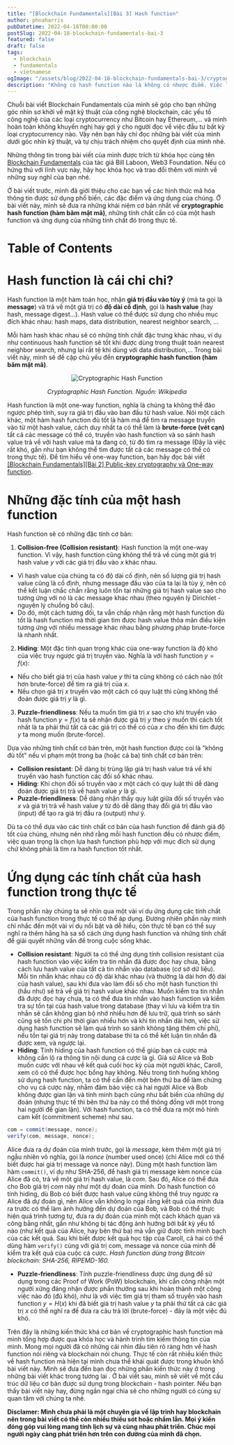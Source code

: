 ```yaml
---
title: "[Blockchain Fundamentals][Bài 3] Hash function"
author: phnaharris
pubDatetime: 2022-04-18T00:00:00
postSlug: 2022-04-18-blockchain-fundamentals-bai-3
featured: false
draft: false
tags:
  - blockchain
  - fundamentals
  - vietnamese
ogImage: "/assets/blog/2022-04-18-blockchain-fundamentals-bai-3/cryptographic_hash_function.png"
description: "Không có hash function nào là không có nhược điểm. Việc lựa chọn hash function phụ thuộc vào độ phù hợp của hash function đó với mục đích công việc cần sử dụng."
---
```


Chuỗi bài viết Blockchain Fundamentals của mình sẽ góp cho bạn những góc nhìn sơ
khởi về mặt kỹ thuật của công nghệ blockchain, các yếu tố công nghệ của các loại
cryptocurrency như Bitcoin hay Ethereum,... và mình hoàn toàn không khuyến nghị
hay gợi ý cho người đọc về việc đầu tư bất kỳ loại cryptocurrency nào. Vậy nên
bạn hãy chỉ đọc những bài viết của mình dưới góc nhìn kỹ thuật, và tự chịu trách
nhiệm cho quyết định của mình nhé.

Những thông tin trong bài viết của mình được trích từ khóa học cùng tên
[Blockchain Fundamentals](https://www.youtube.com/playlist?list=PLxVihxZC42nF_MCN9PTvZMIifRjx9cZ2J)
của tác giả Bill Laboon, Web3 Foundation. Nếu có hứng thú với lĩnh vực này, hãy
học khóa học và trao đổi thêm với mình về những suy nghĩ của bạn nhé.

Ở bài viết trước, mình đã giới thiệu cho các bạn về các hình thức mã hóa thông
tin được sử dụng phổ biến, các đặc điểm và ứng dụng của chúng. Ở bài viết này,
mình sẽ đưa ra những khái niệm cơ bản nhất về **cryptographic hash function (hàm
băm mật mã)**, những tính chất cần có của một hash function và ứng dụng của
những tính chất đó trong thực tế.

# Table of Contents

# Hash function là cái chi chi?

Hash function là một hàm toán học, nhận **giá trị đầu vào tùy ý** (mà ta gọi là
**message**) và trả về một giá trị có **độ dài cố định**, gọi là **hash value**
(hay hash, message digest...). Hash value có thể được sử dụng cho nhiều mục đích
khác nhau: hash maps, data distribution, nearest neighbor search, …

Mỗi hàm hash khác nhau sẽ có những tính chất đặc trưng khác nhau, ví dụ như
continuous hash function sẽ tốt khi được dùng trong thuật toán nearest neighbor
search, nhưng lại rất tệ khi dùng với data distribution,... Trong bài viết này,
mình sẽ đề cập chủ yếu đến **cryptographic hash function (hàm băm mật mã)**.

<div align="center">
    <img src="/assets/blog/2022-04-18-blockchain-fundamentals-bai-3/cryptographic_hash_function.png" alt="Cryptographic Hash Function"/>
    <p><i>Cryptographic Hash Function. Nguồn: Wikipedia</i></p>
</div>

Hash function là một one-way function, nghĩa là chúng ta không thể đảo ngược
phép tính, suy ra giá trị đầu vào ban đầu từ hash value. Nói một cách khác, một
hàm hash function đủ tốt là hàm mà để tìm ra message truyền vào từ một hash
value, cách duy nhất ta có thể làm là **brute-force (vét cạn)** tất cả các
message có thể có, truyền vào hash function và so sánh hash value trả về với
hash value mà ta đang có, từ đó tìm ra message (Đây là việc rất khó, gần như bạn
không thể tìm được tất cả các message có thể có trong thực tế). Để tìm hiểu về
one-way function, bạn hãy đọc bài viết
[[Blockchain Fundamentals][Bài 2] Public-key cryptography và One-way function](2022-02-07-blockchain-fundamentals-bai-2).

# Những đặc tính của một hash function

Hash function sẽ có những đặc tính cơ bản:

1. **Collision-free (Collision resistant)**: Hash function là một one-way
   function. Vì vậy, hash function cũng không thể trả về cùng một giá trị hash
   value $y$ với các giá trị đầu vào $x$ khác nhau.

- Vì hash value của chúng ta có độ dài cố định, nên số lượng giá trị hash value
  cũng là cố định, nhưng message đầu vào của ta lại là tùy ý, nên có thể kết
  luận chắc chắn rằng luôn tồn tại những giá trị hash value sao cho tương ứng
  với nó là các message khác nhau (theo nguyên lý Dirichlet - nguyên lý chuồng
  bồ câu).
- Do đó, một cách tương đối, ta vẫn chấp nhận rằng một hash function đủ tốt là
  hash function mà thời gian tìm được hash value thỏa mãn điều kiện tương ứng
  với nhiều message khác nhau bằng phương pháp brute-force là nhanh nhất.

2. **Hiding**: Một đặc tính quan trọng khác của one-way function là độ khó của
   việc truy ngược giá trị truyền vào. Nghĩa là với hash function $y=f(x):$

- Nếu cho biết giá trị của hash value $y$ thì ta cũng không có cách nào (tốt hơn
  brute-force) để tìm ra giá trị của $x$.
- Nếu chọn giá trị $x$ truyền vào một cách có quy luật thì cũng không thể đoán
  được giá trị $y$ là gì.

3. **Puzzle-friendliness**: Nếu ta muốn tìm giá trị $x$ sao cho khi truyền vào
   hash function $y=f(x)$ ta sẽ nhận được giá trị $y$ theo ý muốn thì cách tốt
   nhất là ta phải thử tất cả các giá trị có thể có của $x$ cho đến khi tìm được
   $y$ ta mong muốn (brute-force).

Dựa vào những tính chất cơ bản trên, một hash function được coi là "không đủ
tốt" nếu vi phạm một trong ba (hoặc cả ba) tính chất cơ bản trên:

- **Collision resistant**: Dễ dàng bị trùng lặp giá trị hash value trả về khi
  truyền vào hash function các đối số khác nhau.
- **Hiding**: Khi chọn đối số truyền vào $x$ một cách có quy luật thì dễ dàng
  đoán được giá trị trả về hash value $y$ là gì.
- **Puzzle-friendliness**: Dễ dàng nhận thấy quy luật giữa đối số truyền vào $x$
  và giá trị trả về hash value $y$ từ đó dễ dàng thay đổi giá trị đầu vào
  (input) để tạo ra giá trị đầu ra (output) như ý.

Dù ta có thể dựa vào các tính chất cơ bản của hash function để đánh giá độ tốt
của chúng, nhưng nên nhớ rằng mỗi hash function đều có nhược điểm, việc quan
trọng là chọn lựa hash function phù hợp với mục đích sử dụng chứ không phải là
tìm ra hash function tốt nhất.

# Ứng dụng các tính chất của hash function trong thực tế

Trong phần này chúng ta sẽ nhìn qua một vài ví dụ ứng dụng các tính chất của
hash function trong thực tế có thể áp dụng. Đương nhiên phần này mình chỉ nhắc
đến một vài ví dụ nổi bật và dễ hiểu, còn thực tế bạn có thể suy nghĩ ra thêm
hằng hà sa số cách ứng dụng hash function và những tính chất để giải quyết những
vấn đề trong cuộc sống khác.

- **Collision resistant**: Người ta có thể ứng dụng tính collision resistant của
  hash function vào việc kiểm tra tin nhắn đã được đọc hay chưa, bằng cách lưu
  hash value của tất cả tin nhắn vào database (cơ sở dữ liệu). Mỗi tin nhắn khác
  nhau có độ dài khác nhau (và thường là dài hơn độ dài của hash value), sau khi
  đưa vào làm đối số cho một hash function thì (hầu như) sẽ trả về giá trị hash
  value khác nhau. Muốn kiểm tra tin nhắn đã được đọc hay chưa, ta có thể đưa
  tin nhắn vào hash function và kiểm tra sự tồn tại của hash value trong
  database (thay vì lưu và kiểm tra tin nhắn sẽ cần không gian bộ nhớ nhiều hơn
  để lưu trữ, quá trình so sánh cũng sẽ tốn chi phí thời gian nhiều hơn và khi
  tin nhắn dài hơn, việc sử dụng hash function sẽ làm quá trình so sánh không
  tăng thêm chi phí), nếu tồn tại giá trị này trong database thì ta có thể kết
  luận tin nhắn đã được xem, và ngược lại.
- **Hiding**: Tính hiding của hash function có thể giúp bạn cá cược mà không cần
  lộ ra thông tin nội dung cá cược là gì. Giả sử Alice và Bob muốn cược với nhau
  về kết quả cuối học kỳ của một người khác, Caroll, xem cô có thể được học bổng
  hay không. Nếu trong tình huống không sử dụng hash function, ta có thể cần đến
  một bên thứ ba để làm chứng cho vụ cá cược này, nhằm đảm bảo việc cả hai người
  Alice và Bob không được gian lận và tính minh bạch cũng như bất biến của những
  dự đoán (nhưng thực tế thì bên thứ ba này có thể thông đồng với một trong hai
  người để gian lận). Với hash function, ta có thể đưa ra một mô hình cam kết
  (commitment scheme) như sau.

```c#
com = commit(message, nonce);
verify(com, message, nonce);
```

Alice đưa ra dự đoán của mình trước, gọi là _message_, kèm thêm một giá trị ngẫu
nhiên vô nghĩa, gọi là _nonce_ (number used once) (chỉ Alice mới có thể biết
được hai giá trị message và nonce này). Dùng một hash function làm hàm
<code>commit()</code>, ví dụ như SHA-256, để hash giá trị message kèm nonce của
Alice đã có, trả về một giá trị hash value, là _com_. Sau đó, Alice có thể đưa
cho Bob giá trị _com_ này như một dự đoán của mình. Do hash function có tính
hiding, dù Bob có biết được hash value cũng không thể truy ngược ra Alice đã dự
đoán gì, nên Alice vẫn không lo ngại rằng kết quả của mình đưa ra trước có thể
làm ảnh hưởng đến dự đoán của Bob, và Bob có thể thực hiện quá trình tương tự,
đưa ra dự đoán của mình một cách khách quan và công bằng nhất, gần như không bị
tác động ảnh hưởng bởi bất kỳ yếu tố nào (như kết quả của Alice, hay bên thứ ba)
mà vẫn giữ được tính minh bạch của các kết quả. Sau khi biết được kết quả học
tập của Caroll, cả hai có thể dùng hàm <code>verify()</code> cùng với giá trị
com, message và nonce của mình để kiểm tra kết quả của cuộc cá cược. _Hash
function dùng trong Bitcoin blockchain: SHA-256, RIPEMD-160._

- **Puzzle-friendliness**: Tính puzzle-friendliness được ứng dụng để sử dụng
  trong các Proof of Work (PoW) blockchain, khi cần công nhận một người xứng
  đáng nhận được phần thưởng sau khi hoàn thành một công việc nào đó (đủ khó),
  như là với việc tìm giá trị tham số truyền vào hash function $y=H(x)$ khi đã
  biết giá trị hash value $y$ ta phải thử tất cả các giá trị $x$ có thể nghĩ ra
  đế đưa ra câu trả lời (brute-force) - đây là một việc đủ khó.

Trên đây là những kiến thức khá cơ bản về cryptographic hash function mà mình
tổng hợp được qua khóa học và hành trình tìm kiếm thông tin của mình. Mong mọi
người đã có những cái nhìn đầu tiên rõ ràng hơn về hash function nói riêng và
blockchain nói chung. Thực tế còn rất nhiều kiến thức về hash function mà hiện
tại mình chưa thể khái quát được trong khuôn khổ bài viết này. Mình sẽ đưa đến
bạn đọc những phần kiến thức này ở trong những bài viết khác trong tương lai . Ở
bài viết sau, mình sẽ viết về một cấu trúc dữ liệu cơ bản được sử dụng trong
blockchain - hash pointer. Nếu bạn thấy bài viết này hay, đừng ngần ngại chia sẽ
cho những người có cùng sự quan tâm với chúng ta nhé.

**Disclamer: Mình chưa phải là một chuyên gia về lập trình hay blockchain nên
trong bài viết có thể còn nhiều thiếu sót hoặc nhầm lẫn. Mọi ý kiến đóng góp vui
lòng mang tính lịch sự và cùng nhau phát triển. Chúc mọi người ngày càng phát
triển hơn trên con đường của mình đã chọn.**
